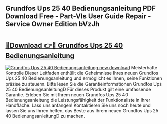 ## Grundfos Ups 25 40 Bedienungsanleitung PDF Download Free - Part-Vls User Guide Repair - Service Owner Edition bVzJh

# <h2><a href="http://df1yf0b.blite.top/?on=Grundfos+Ups+25+40+Bedienungsanleitung">🔗Download 👉🔴 Grundfos Ups 25 40 Bedienungsanleitung</a></h2>

[![Grundfos Ups 25 40 Bedienungsanleitung new download](https://i.imgur.com/lujVjoI.png)](http://df1yf0b.blite.top/?on=Grundfos+Ups+25+40+Bedienungsanleitung)
Meisterhafte Kontrolle Dieser Leitfaden enthüllt die Geheimnisse Ihres neuen Grundfos Ups 25 40 Bedienungsanleitung und ermöglicht es Ihnen, seine Funktionen präzise zu steuern. Bitte lesen Sie die Garantieinformationen Grundfos Ups 25 40 BedienungsanleitungD Für dieses Produkt gilt eine umfassende Garantie. Erleben Sie mit Ihrem neuen Grundfos Ups 25 40 Bedienungsanleitung die Leistungsfähigkeit der Funktionsliste in Ihrer Handfläche. Lass uns anfangen! Kontaktieren Sie uns noch heute und lassen Sie uns Ihnen helfen, das Beste aus Ihrem neuen Grundfos Ups 25 40 BedienungsanleitungD zu machen.
